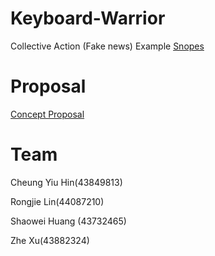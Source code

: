 # Keyboard-Warrior
Collective Action (Fake news)
Example
<a href="https://www.snopes.com/video/">Snopes</a>
# Proposal
<a href="https://github.com/deco3500-2018/Keyboard-Warrior/wiki/Concept-Proposal">Concept Proposal</a>
# Team
<p>Cheung Yiu Hin(43849813)</p>
<p>Rongjie Lin(44087210)</p>
<p>Shaowei Huang (43732465)</p>
<p>Zhe Xu(43882324)</p>

